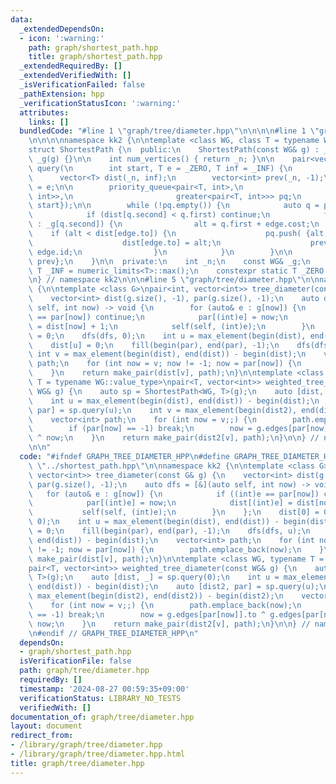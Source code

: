 ```yaml
---
data:
  _extendedDependsOn:
  - icon: ':warning:'
    path: graph/shortest_path.hpp
    title: graph/shortest_path.hpp
  _extendedRequiredBy: []
  _extendedVerifiedWith: []
  _isVerificationFailed: false
  _pathExtension: hpp
  _verificationStatusIcon: ':warning:'
  attributes:
    links: []
  bundledCode: "#line 1 \"graph/tree/diameter.hpp\"\n\n\n\n#line 1 \"graph/shortest_path.hpp\"\
    \n\n\n\nnamespace kk2 {\n\ntemplate <class WG, class T = typename WG::value_type>\n\
    struct ShortestPath {\n  public:\n    ShortestPath(const WG& g) : _n(g.size()),\
    \ _g(g) {}\n\n    int num_vertices() { return _n; }\n\n    pair<vector<T>, vector<int>>\
    \ query(\n        int start, T e = _ZERO, T inf = _INF) {\n        T alt;\n  \
    \      vector<T> dist(_n, inf);\n        vector<int> prev(_n, -1);\n        dist[start]\
    \ = e;\n\n        priority_queue<pair<T, int>,\n                       vector<pair<T,\
    \ int>>,\n                       greater<pair<T, int>>> pq;\n        pq.push({e,\
    \ start});\n\n        while (!pq.empty()) {\n            auto q = pq.top(); pq.pop();\n\
    \            if (dist[q.second] < q.first) continue;\n            for (auto edge\
    \ : _g[q.second]) {\n                alt = q.first + edge.cost;\n            \
    \    if (alt < dist[edge.to]) {\n                    pq.push( {alt, edge.to} );\n\
    \                    dist[edge.to] = alt;\n                    prev[edge.to] =\
    \ edge.id;\n                }\n            }\n        }\n\n        return {dist,\
    \ prev};\n    }\n\n  private:\n    int _n;\n    const WG& _g;\n    constexpr static\
    \ T _INF = numeric_limits<T>::max();\n    constexpr static T _ZERO = T(0);\n};\n\
    \n} // namespace kk2\n\n\n#line 5 \"graph/tree/diameter.hpp\"\n\nnamespace kk2\
    \ {\n\ntemplate <class G>\npair<int, vector<int>> tree_diameter(const G& g) {\n\
    \    vector<int> dist(g.size(), -1), par(g.size(), -1);\n    auto dfs = [&](auto\
    \ self, int now) -> void {\n        for (auto& e : g[now]) {\n            if ((int)e\
    \ == par[now]) continue;\n            par[(int)e] = now;\n            dist[(int)e]\
    \ = dist[now] + 1;\n            self(self, (int)e);\n        }\n    };\n    dist[0]\
    \ = 0;\n    dfs(dfs, 0);\n    int u = max_element(begin(dist), end(dist)) - begin(dist);\n\
    \    dist[u] = 0;\n    fill(begin(par), end(par), -1);\n    dfs(dfs, u);\n   \
    \ int v = max_element(begin(dist), end(dist)) - begin(dist);\n    vector<int>\
    \ path;\n    for (int now = v; now != -1; now = par[now]) {\n        path.emplace_back(now);\n\
    \    }\n    return make_pair(dist[v], path);\n}\n\ntemplate <class WG, typename\
    \ T = typename WG::value_type>\npair<T, vector<int>> weighted_tree_diameter(const\
    \ WG& g) {\n    auto sp = ShortestPath<WG, T>(g);\n    auto [dist, _] = sp.query(0);\n\
    \    int u = max_element(begin(dist), end(dist)) - begin(dist);\n    auto [dist2,\
    \ par] = sp.query(u);\n    int v = max_element(begin(dist2), end(dist2)) - begin(dist2);\n\
    \    vector<int> path;\n    for (int now = v;;) {\n        path.emplace_back(now);\n\
    \        if (par[now] == -1) break;\n        now = g.edges[par[now]].to ^ g.edges[par[now]].from\
    \ ^ now;\n    }\n    return make_pair(dist2[v], path);\n}\n\n} // namespace kk2\n\
    \n\n"
  code: "#ifndef GRAPH_TREE_DIAMETER_HPP\n#define GRAPH_TREE_DIAMETER_HPP 1\n\n#include\
    \ \"../shortest_path.hpp\"\n\nnamespace kk2 {\n\ntemplate <class G>\npair<int,\
    \ vector<int>> tree_diameter(const G& g) {\n    vector<int> dist(g.size(), -1),\
    \ par(g.size(), -1);\n    auto dfs = [&](auto self, int now) -> void {\n     \
    \   for (auto& e : g[now]) {\n            if ((int)e == par[now]) continue;\n\
    \            par[(int)e] = now;\n            dist[(int)e] = dist[now] + 1;\n \
    \           self(self, (int)e);\n        }\n    };\n    dist[0] = 0;\n    dfs(dfs,\
    \ 0);\n    int u = max_element(begin(dist), end(dist)) - begin(dist);\n    dist[u]\
    \ = 0;\n    fill(begin(par), end(par), -1);\n    dfs(dfs, u);\n    int v = max_element(begin(dist),\
    \ end(dist)) - begin(dist);\n    vector<int> path;\n    for (int now = v; now\
    \ != -1; now = par[now]) {\n        path.emplace_back(now);\n    }\n    return\
    \ make_pair(dist[v], path);\n}\n\ntemplate <class WG, typename T = typename WG::value_type>\n\
    pair<T, vector<int>> weighted_tree_diameter(const WG& g) {\n    auto sp = ShortestPath<WG,\
    \ T>(g);\n    auto [dist, _] = sp.query(0);\n    int u = max_element(begin(dist),\
    \ end(dist)) - begin(dist);\n    auto [dist2, par] = sp.query(u);\n    int v =\
    \ max_element(begin(dist2), end(dist2)) - begin(dist2);\n    vector<int> path;\n\
    \    for (int now = v;;) {\n        path.emplace_back(now);\n        if (par[now]\
    \ == -1) break;\n        now = g.edges[par[now]].to ^ g.edges[par[now]].from ^\
    \ now;\n    }\n    return make_pair(dist2[v], path);\n}\n\n} // namespace kk2\n\
    \n#endif // GRAPH_TREE_DIAMETER_HPP\n"
  dependsOn:
  - graph/shortest_path.hpp
  isVerificationFile: false
  path: graph/tree/diameter.hpp
  requiredBy: []
  timestamp: '2024-08-27 00:59:35+09:00'
  verificationStatus: LIBRARY_NO_TESTS
  verifiedWith: []
documentation_of: graph/tree/diameter.hpp
layout: document
redirect_from:
- /library/graph/tree/diameter.hpp
- /library/graph/tree/diameter.hpp.html
title: graph/tree/diameter.hpp
---
```

